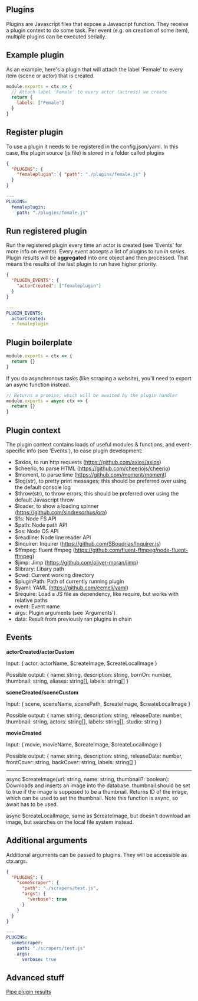 ## Plugins

Plugins are Javascript files that expose a Javascript function.
They receive a plugin context to do some task.
Per event (e.g. on creation of some item), multiple plugins can be executed serially.

## Example plugin

As an example, here's a plugin that will attach the label 'Female' to every item (scene or actor) that is created.

```js
module.exports = ctx => {
  // Attach label 'Female' to every actor (actress) we create
  return {
    labels: ["Female"]
  }
}
```

## Register plugin

To use a plugin it needs to be registered in the config.json/yaml.
In this case, the plugin source (js file) is stored in a folder called plugins

``` json
{
  "PLUGINS": {
    "femaleplugin": { "path": "./plugins/female.js" }
  }
}
```


``` yaml
---
PLUGINS:
  femaleplugin:
    path: "./plugins/female.js"
```

## Run registered plugin

Run the registered plugin every time an actor is created (see 'Events' for more info on events).
Every event accepts a list of plugins to run *in series*.
Plugin results will be **aggregated** into one object and then processed.
That means the results of the last plugin to run have higher priority.

```json
{
  "PLUGIN_EVENTS": {
    "actorCreated": ["femaleplugin"]
  }
}
```


```yaml
---
PLUGIN_EVENTS:
  actorCreated:
  - femaleplugin

```

## Plugin boilerplate

``` js
module.exports = ctx => {
  return {}
}
```

If you do asynchronous tasks (like scraping a website), you'll need to export an async function instead.

``` js
// Returns a promise, which will be awaited by the plugin handler
module.exports = async ctx => {
  return {}
}
```

## Plugin context

The plugin context contains loads of useful modules & functions, and event-specific info (see 'Events'), to ease plugin development:

- $axios, to run http requests (https://github.com/axios/axios)
- $cheerio, to parse HTML (https://github.com/cheeriojs/cheerio)
- $moment, to parse time (https://github.com/moment/moment)
- $log(str), to pretty print messages; this should be preferred over using the default console log
- $throw(str), to throw errors; this should be preferred over using the default Javascript throw
- $loader, to show a loading spinner (https://github.com/sindresorhus/ora)
- $fs: Node FS API
- $path: Node path API
- $os: Node OS API
- $readline: Node line reader API
- $inquirer: Inquirer (https://github.com/SBoudrias/Inquirer.js)
- $ffmpeg: fluent ffmpeg (https://github.com/fluent-ffmpeg/node-fluent-ffmpeg)
- $jimp: Jimp (https://github.com/oliver-moran/jimp)
- $library: Libary path
- $cwd: Current working directory
- $pluginPath: Path of currently running plugin
- $yaml: YAML (https://github.com/eemeli/yaml)
- $require: Load a JS file as dependency, like require, but works with relative paths
- event: Event name
- args: Plugin arguments (see 'Arguments')
- data: Result from previously ran plugins in chain

## Events

**actorCreated/actorCustom**

Input: { actor, actorName, $createImage, $createLocalImage }

Possible output: { name: string, description: string, bornOn: number, thumbnail: string, aliases: string[], labels: string[] }

**sceneCreated/sceneCustom**

Input: { scene, sceneName, scenePath, $createImage, $createLocalImage }

Possible output: { name: string, description: string, releaseDate: number, thumbnail: string, actors: string[], labels: string[], studio: string }

**movieCreated**

Input: { movie, movieName, $createImage, $createLocalImage }

Possible output: { name: string, description: string, releaseDate: number, frontCover: string, backCover: string, labels: string[] }

***

async $createImage(url: string, name: string, thumbnail?: boolean): Downloads and inserts an image into the database. thumbnail should be set to true if the image is supposed to be a thumbnail.
Returns ID of the image, which can be used to set the thumbnail.
Note this function is async, so await has to be used.

async $createLocalImage, same as $createImage, but doesn't download an image, but searches on the local file system instead.

## Additional arguments

Additional arguments can be passed to plugins.
They will be accessible as ctx.args.

```json
{
  "PLUGINS": {
    "someScraper": {
      "path": "./scrapers/test.js",
      "args": {
        "verbose": true
      }
    }
  }
}
```

```yaml
---
PLUGINS:
  someScraper:
    path: "./scrapers/test.js"
    args:
      verbose: true

```

## Advanced stuff

[Pipe plugin results](https://github.com/boi123212321/porn-vault/blob/dev/doc/pipe_plugins.md)
